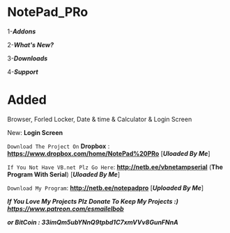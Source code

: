 # NotePad_PRo

1-***Addons***

2-***What's New?***

3-***Downloads***

4-***Support***





# Added 
Browser, Forled Locker, Date & time & Calculator & Login Screen



New: __**Login Screen**__


`Download The Project On` **Dropbox** : __**https://www.dropbox.com/home/NotePad%20PRo**__ [***Uloaded By Me***]

`If You Not Have VB.net Plz Go Here`: __**http://netb.ee/vbnetampserial**__ (**The Program With Serial**) [***Uloaded By Me***]

`Download My Program`: __**http://netb.ee/notepadpro**__ [***Uploaded By Me***]


***If You Love My Projects Plz Donate To Keep My Projects :) https://www.patreon.com/esmailelbob***

***or BitCoin : __33imQm5ubYNnQ9tpbd1C7xmVVv8GunFNnA__***
